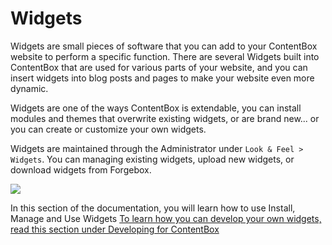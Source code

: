 # Widgets

Widgets are small pieces of software that you can add to your ContentBox website to perform a specific function. There are several Widgets built into ContentBox that are used for various parts of your website, and you can insert widgets into blog posts and pages to make your website even more dynamic.

Widgets are one of the ways ContentBox is extendable, you can install modules and themes that overwrite existing widgets, or are brand new... or you can create or customize your own widgets.

Widgets are maintained through the Administrator under `Look & Feel > Widgets`. You can managing existing widgets, upload new widgets, or download widgets from Forgebox.

![](../../../../assets/cb\_widget\_list.jpg)

In this section of the documentation, you will learn how to use Install, Manage and Use Widgets [To learn how you can develop your own widgets, read this section under Developing for ContentBox ](../../../../back-end-development/back-end-development/widgets/)
